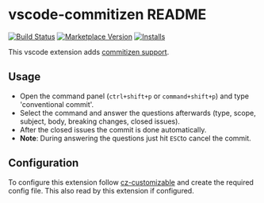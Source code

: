 # vscode-commitizen README

[![Build Status](https://travis-ci.org/KnisterPeter/vscode-commitizen.svg?branch=master)](https://travis-ci.org/KnisterPeter/vscode-commitizen)
[![Marketplace Version](http://vsmarketplacebadge.apphb.com/version/knisterpeter.vscode-commitizen.svg)](https://marketplace.visualstudio.com/items?itemName=KnisterPeter.vscode-commitizen)
[![Installs](http://vsmarketplacebadge.apphb.com/installs/knisterpeter.vscode-commitizen.svg)](https://marketplace.visualstudio.com/items?itemName=KnisterPeter.vscode-commitizen)

This vscode extension adds [commitizen support](https://github.com/commitizen).

## Usage

* Open the command panel (`ctrl+shift+p` or `command+shift+p`) and type 'conventional commit'.
* Select the command and answer the questions afterwards (type, scope, subject, body, breaking changes, closed issues).
* After the closed issues the commit is done automatically.
* **Note**: During answering the questions just hit `ESC`to cancel the commit.

## Configuration

To configure this extension follow [cz-customizable](https://github.com/leonardoanalista/cz-customizable) and
create the required config file. This also read by this extension if configured.

